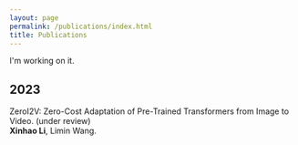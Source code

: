 ```yaml
---
layout: page
permalink: /publications/index.html
title: Publications
---
```


I'm working on it.

## 2023

ZeroI2V: Zero-Cost Adaptation of Pre-Trained Transformers from Image to Video. (under review) <br>
**Xinhao Li**, Limin Wang.  <br>
<!-- InternVid: A Large-scale Video-Text Dataset for Multimodal Understanding and Generation
 <br> Yi Wang, Yinan He, Yizhuo Li, Kunchang Li, Jiashuo Yu, Xin Ma, Xinyuan Chen, Yaohui Wang, **Xinhao Li**, Ping Luo, Ziwei Liu, Yali Wang, Limin Wang, Yu Qiao<br>

-->
<!-- ## Conference Paper

- [Deep Residual Neural Network for Efficient Traffic Sign Detection](https://leexinhao.github.io/mypaper/202302ICAROB.pdf)<br>**Hanlin Cai**, Zheng Li, Jiaqi Hu, Wei Hong Lim, Sew Sun Tiang, Mastaneh Mokayef, Chin Hong Wong<br>28th International Conference on Artificial Life and Robotics<br>Beppu, Japan. February, 2023. [Slides](https://leexinhao.github.io/mypaper/slides/2023-ICAROB-Pre.pdf).

- [An IoT Garbage Monitoring System for Effective Garbage Management](https://leexinhao.github.io/mypaper/202208cenim.pdf)<br>**Hanlin Cai**, Jiaqi Hu, Zheng Li, Wei Hong Lim, Mastaneh Mokayef, Chin Hong Wong<br>4th International Conference on Computer Engineering, Network and Intelligent Multimedia<br>Surabaya, Indonesia. November, 2022.<br>

<br>

---

## Working Manuscript

- RMS Testbed for IoT Cybersecurity Using Machine Learning Based Approach.<br>**Hanlin Cai** (Advisor: [Pietro Liò](https://www.cl.cam.ac.uk/~pl219/) and Chin Hong Wong)<br>[The latest manuscript](https://leexinhao.github.io/mypaper/202210camb.pdf) (during 2022 Summer Intern at Cambridge University)

<br> -->
